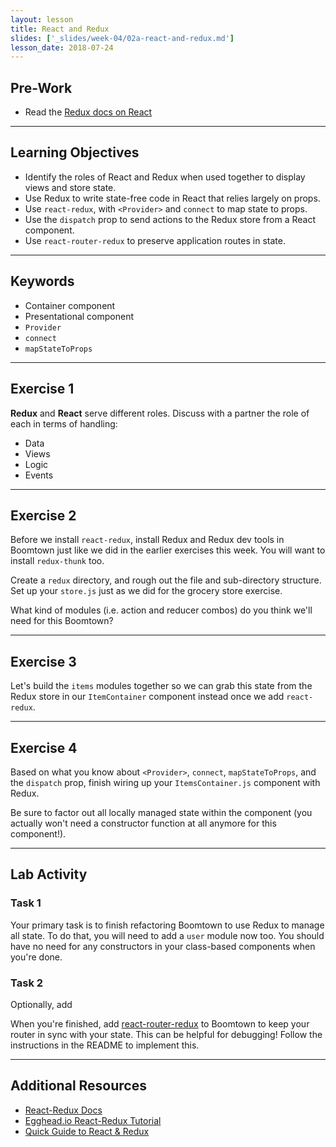 ```yaml
---
layout: lesson
title: React and Redux
slides: ['_slides/week-04/02a-react-and-redux.md']
lesson_date: 2018-07-24
---
```


## Pre-Work

- Read the [Redux docs on React](http://redux.js.org/docs/basics/UsageWithReact.html)

---

## Learning Objectives

- Identify the roles of React and Redux when used together to display views and store state.
- Use Redux to write state-free code in React that relies largely on props.
- Use `react-redux`, with `<Provider>` and `connect` to map state to props.
- Use the `dispatch` prop to send actions to the Redux store from a React component.
- Use `react-router-redux` to preserve application routes in state.

---

## Keywords

- Container component
- Presentational component
- `Provider`
- `connect`
- `mapStateToProps`

---

## Exercise 1

**Redux** and **React** serve different roles. Discuss with a partner the role of each in terms of handling:

- Data
- Views
- Logic
- Events

---

## Exercise 2

Before we install `react-redux`, install Redux and Redux dev tools in Boomtown just like we did in the earlier exercises this week. You will want to install `redux-thunk` too.

Create a `redux` directory, and rough out the file and sub-directory structure. Set up your `store.js` just as we did for the grocery store exercise.

What kind of modules (i.e. action and reducer combos) do you think we'll need for this Boomtown?

---

## Exercise 3

Let's build the `items` modules together so we can grab this state from the Redux store in our `ItemContainer` component instead once we add `react-redux`.

---

## Exercise 4

Based on what you know about `<Provider>`, `connect`, `mapStateToProps`, and the `dispatch` prop, finish wiring up your `ItemsContainer.js` component with Redux.

Be sure to factor out all locally managed state within the component (you actually won't need a constructor function at all anymore for this component!).

---

## Lab Activity

### Task 1

Your primary task is to finish refactoring Boomtown to use Redux to manage all state. To do that, you will need to add a `user` module now too. You should have no need for any constructors in your class-based components when you're done.

### Task 2

Optionally, add

When you're finished, add [react-router-redux](https://github.com/ReactTraining/react-router/tree/master/packages/react-router-redux) to Boomtown to keep your router in sync with your state. This can be helpful for debugging! Follow the instructions in the README to implement this.

---

## Additional Resources

- [React-Redux Docs](https://github.com/reactjs/react-redux)
- [Egghead.io React-Redux Tutorial](https://egghead.io/courses/building-react-applications-with-idiomatic-redux)
- [Quick Guide to React & Redux](https://www.reax.io/blog/2016/07/07/quick-guide-to-react-and-redux/)
